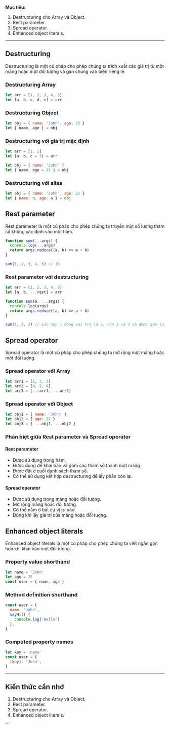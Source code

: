 **Mục tiêu:**

1. Destructuring cho Array và Object.
2. Rest parameter.
3. Spread operator.
4. Enhanced object literals.

---

## Destructuring

Destructuring là một cú pháp cho phép chúng ta trích xuất các giá trị từ một mảng hoặc một đối tượng và gán chúng vào
biến riêng lẻ.

### Destructuring Array

```javascript
let arr = [1, 2, 3, 4, 5]
let [a, b, c, d, e] = arr
```

### Destructuring Object

```javascript
let obj = { name: 'John', age: 25 }
let { name, age } = obj
```

### Destructuring với giá trị mặc định

```javascript
let arr = [1, 2]
let [a, b, c = 3] = arr
```

```javascript
let obj = { name: 'John' }
let { name, age = 25 } = obj
```

### Destructuring với alias

```javascript
let obj = { name: 'John', age: 25 }
let { name: n, age: a } = obj
```

## Rest parameter

Rest parameter là một cú pháp cho phép chúng ta truyền một số lượng tham số không xác định vào một hàm.

```javascript
function sum(...args) {
  console.log(...args)
  return args.reduce((a, b) => a + b)
}

sum(1, 2, 3, 4, 5) // 15
```

### Rest parameter với destructuring

```javascript
let arr = [1, 2, 3, 4, 5]
let [a, b, ...rest] = arr
```

```javascript
function sum(a, ...args) {
  console.log(args)
  return args.reduce((a, b) => a + b)
}

sum(1, 2, 3) // Lúc này 1 đóng vai trò là a, còn 2 và 3 sẽ được gom lại thành một mảng args
```

## Spread operator

Spread operator là một cú pháp cho phép chúng ta mở rộng một mảng hoặc một đối tượng.

### Spread operator với Array

```javascript
let arr1 = [1, 2, 3]
let arr2 = [4, 5, 6]
let arr3 = [...arr1, ...arr2]
```

### Spread operator với Object

```javascript
let obj1 = { name: 'John' }
let obj2 = { age: 25 }
let obj3 = { ...obj1, ...obj2 }
```

### Phân biệt giữa Rest parameter và Spread operator

#### Rest parameter

- Được sử dụng trong hàm.
- Được dùng để khai báo và gom các tham số thành một mảng.
- Được đặt ở cuối danh sách tham số.
- Có thể sử dụng kết hợp destructuring để lấy phần còn lại.

#### Spread operator

- Được sử dụng trong mảng hoặc đối tượng.
- Mở rộng mảng hoặc đối tượng.
- Có thể nằm ở bất cứ vị trí nào.
- Dùng khi lấy giá trị của mảng hoặc đối tượng.

## Enhanced object literals

Enhanced object literals là một cú pháp cho phép chúng ta viết ngắn gọn hơn khi khai báo một đối tượng.

### Property value shorthand

```javascript
let name = 'John'
let age = 25
const user = { name, age }
```

### Method definition shorthand

```javascript
const user = {
  name: 'John',
  sayHi() {
    console.log('Hello')
  },
}
```

### Computed property names

```javascript
let key = 'name'
const user = {
  [key]: 'John',
}
```

---

<div class="lesson-recap">

## Kiến thức cần nhớ

1. Destructuring cho Array và Object.
2. Rest parameter.
3. Spread operator.
4. Enhanced object literals.

</div>
```
